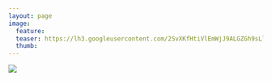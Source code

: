 ```yaml
---
layout: page
image:
  feature:
  teaser: https://lh3.googleusercontent.com/2SvXKfHtiVlEmWjJ9ALGZGh9sLlpQmD4KcqMCorGIaM=w245
  thumb:
---
```


[![](https://lh3.googleusercontent.com/-A7eJe_M99kHxuZghcEZKdxyZCZzjW0b0pLSpTyq4rI=w800)](https://lh3.googleusercontent.com/-A7eJe_M99kHxuZghcEZKdxyZCZzjW0b0pLSpTyq4rI=s0)

